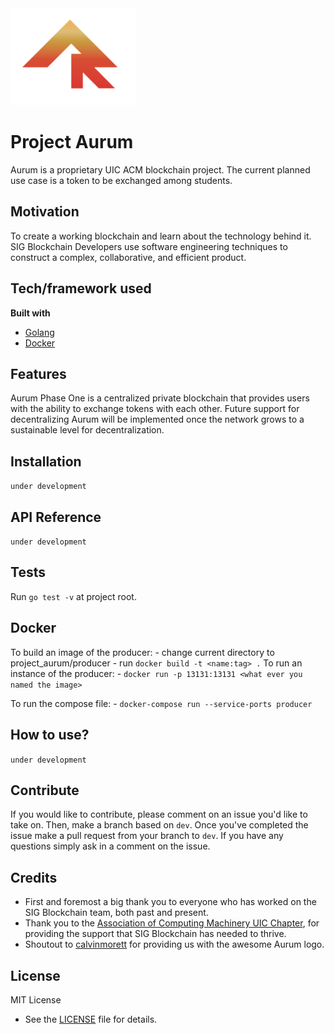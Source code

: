 <img src = "media/aurum_logo_readme.jpg"  alt="drawing" width="200"/>

Project Aurum
=============
Aurum is a proprietary UIC ACM blockchain project. The current planned use case is a token to be exchanged among students.

## Motivation
To create a working blockchain and learn about the technology behind it. SIG Blockchain Developers use software engineering techniques to construct a complex, collaborative, and efficient product.

## Tech/framework used

<b>Built with</b>
- [Golang](https://golang.org/)
- [Docker](https://www.docker.com/)

## Features
Aurum Phase One is a centralized private blockchain that provides users with the ability to exchange tokens with each other. Future support for decentralizing Aurum will be implemented once the network grows to a sustainable level for decentralization.

## Installation
`under development`

## API Reference
`under development`

## Tests
Run `go test -v` at project root.

## Docker
To build an image of the producer:
    - change current directory to project_aurum/producer
    - run `docker build -t <name:tag> .`
To run an instance of the producer: 
    - `docker run -p 13131:13131 <what ever you named the image>`

To run the compose file:
    - `docker-compose run --service-ports producer`

## How to use?
`under development`

## Contribute
If you would like to contribute, please comment on an issue you'd like to take on. Then, make a branch based on `dev`. Once you've completed the issue make a pull request from your branch to `dev`. If you have any questions simply ask in a comment on the issue.

## Credits
- First and foremost a big thank you to everyone who has worked on the SIG Blockchain team, both past and present. 
- Thank you to the [Association of Computing Machinery UIC Chapter](https://acm.cs.uic.edu/), for providing the support that SIG Blockchain has needed to thrive.
- Shoutout to [calvinmorett](https://github.com/calvinmorett) for providing us with the awesome Aurum logo.

## License
MIT License
- See the [LICENSE](https://github.com/SIGBlockchain/project_aurum/blob/readme/LICENSE) file for details.
